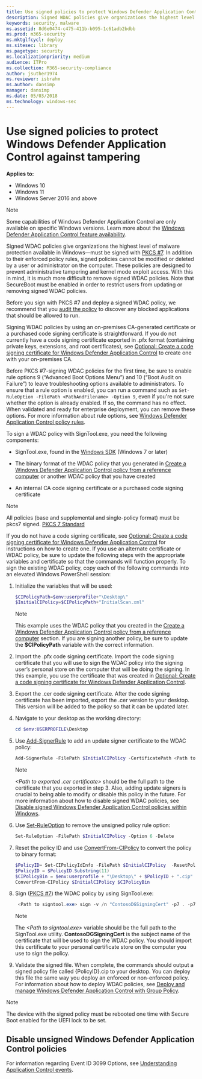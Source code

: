 ```yaml
---
title: Use signed policies to protect Windows Defender Application Control against tampering  (Windows)
description: Signed WDAC policies give organizations the highest level of malware protection available in Windows 10 and Windows 11.
keywords: security, malware
ms.assetid: 8d6e0474-c475-411b-b095-1c61adb2bdbb
ms.prod: m365-security
ms.mktglfcycl: deploy
ms.sitesec: library
ms.pagetype: security
ms.localizationpriority: medium
audience: ITPro
ms.collection: M365-security-compliance
author: jsuther1974
ms.reviewer: isbrahm
ms.author: dansimp
manager: dansimp
ms.date: 05/03/2018
ms.technology: windows-sec
---
```


# Use signed policies to protect Windows Defender Application Control against tampering

**Applies to:**

- Windows 10
- Windows 11
- Windows Server 2016 and above

> [!NOTE]
> Some capabilities of Windows Defender Application Control are only available on specific Windows versions. Learn more about the [Windows Defender Application Control feature availability](feature-availability.md).

Signed WDAC policies give organizations the highest level of malware protection available in Windows—must be signed with [PKCS #7](https://datatracker.ietf.org/doc/html/rfc5652). In addition to their enforced policy rules, signed policies cannot be modified or deleted by a user or administrator on the computer. These policies are designed to prevent administrative tampering and kernel mode exploit access. With this in mind, it is much more difficult to remove signed WDAC policies. Note that SecureBoot must be enabled in order to restrict users from updating or removing signed WDAC policies.

Before you sign with PKCS #7 and deploy a signed WDAC policy, we recommend that you [audit the policy](audit-windows-defender-application-control-policies.md) to discover any blocked applications that should be allowed to run. 

Signing WDAC policies by using an on-premises CA-generated certificate or a purchased code signing certificate is straightforward. 
If you do not currently have a code signing certificate exported in .pfx format (containing private keys, extensions, and root certificates), see [Optional: Create a code signing certificate for Windows Defender Application Control](create-code-signing-cert-for-windows-defender-application-control.md) to create one with your on-premises CA. 

Before PKCS #7-signing WDAC policies for the first time, be sure to enable rule options 9 (“Advanced Boot Options Menu”) and 10 (“Boot Audit on Failure”) to leave troubleshooting options available to administrators. To ensure that a rule option is enabled, you can run a command such as `Set-RuleOption -FilePath <PathAndFilename> -Option 9`, even if you're not sure whether the option is already enabled. If so, the command has no effect. When validated and ready for enterprise deployment, you can remove these options. For more information about rule options, see [Windows Defender Application Control policy rules](select-types-of-rules-to-create.md).

To sign a WDAC policy with SignTool.exe, you need the following components:

-   SignTool.exe, found in the [Windows SDK](https://developer.microsoft.com/windows/downloads/windows-10-sdk/) (Windows 7 or later)

-   The binary format of the WDAC policy that you generated in [Create a Windows Defender Application Control policy from a reference computer](create-initial-default-policy.md) or another WDAC policy that you have created

-   An internal CA code signing certificate or a purchased code signing certificate

> [!NOTE]
> All policies (base and supplemental and single-policy format) must be pkcs7 signed. [PKCS 7 Standard](https://datatracker.ietf.org/doc/html/rfc5652)

If you do not have a code signing certificate, see [Optional: Create a code signing certificate for Windows Defender Application Control](create-code-signing-cert-for-windows-defender-application-control.md) for instructions on how to create one. If you use an alternate certificate or WDAC policy, be sure to update the following steps with the appropriate variables and certificate so that the commands will function properly. To sign the existing WDAC policy, copy each of the following commands into an elevated Windows PowerShell session:

1. Initialize the variables that will be used:

   ```powershell
   $CIPolicyPath=$env:userprofile+"\Desktop\"
   $InitialCIPolicy=$CIPolicyPath+"InitialScan.xml"
   ```

   > [!NOTE]
   > This example uses the WDAC policy that you created in the [Create a Windows Defender Application Control policy from a reference computer](create-initial-default-policy.md) section. If you are signing another policy, be sure to update the **$CIPolicyPath** variable with the correct information.

2. Import the .pfx code signing certificate. Import the code signing certificate that you will use to sign the WDAC policy into the signing user’s personal store on the computer that will be doing the signing. In this example, you use the certificate that was created in [Optional: Create a code signing certificate for Windows Defender Application Control](create-code-signing-cert-for-windows-defender-application-control.md).

3. Export the .cer code signing certificate. After the code signing certificate has been imported, export the .cer version to your desktop. This version will be added to the policy so that it can be updated later.

4. Navigate to your desktop as the working directory:
 
   ```powershell
   cd $env:USERPROFILE\Desktop
   ```

5. Use [Add-SignerRule](/powershell/module/configci/add-signerrule) to add an update signer certificate to the WDAC policy:

   ```powershell
   Add-SignerRule -FilePath $InitialCIPolicy -CertificatePath <Path to exported .cer certificate> -Kernel -User –Update
   ```

   > [!NOTE]
   > *&lt;Path to exported .cer certificate&gt;* should be  the full path to the certificate that you exported in   step 3.
   Also, adding update signers is crucial to being able to modify or disable this policy in the future. For more information about how to disable signed WDAC policies, see [Disable signed Windows Defender Application Control policies within Windows](disable-windows-defender-application-control-policies.md#disable-signed-windows-defender-application-control-policies-within-windows).

6. Use [Set-RuleOption](/powershell/module/configci/set-ruleoption) to remove the unsigned policy rule option:

    ```powershell
   Set-RuleOption -FilePath $InitialCIPolicy -Option 6 -Delete
   ```

7. Reset the policy ID and use [ConvertFrom-CIPolicy](/powershell/module/configci/convertfrom-cipolicy) to convert the policy to binary format:

   ```powershell
   $PolicyID= Set-CIPolicyIdInfo -FilePath $InitialCIPolicy  -ResetPolicyID
   $PolicyID = $PolicyID.Substring(11)
   $CIPolicyBin = $env:userprofile + "\Desktop\" + $PolicyID + ".cip"
   ConvertFrom-CIPolicy $InitialCIPolicy $CIPolicyBin
   ```

8. Sign ([PKCS #7](https://datatracker.ietf.org/doc/html/rfc5652)) the WDAC policy by using SignTool.exe:

   ```powershell
    <Path to signtool.exe> sign -v /n "ContosoDGSigningCert" -p7 . -p7co 1.3.6.1.4.1.311.79.1 -fd sha256 $CIPolicyBin
   ```
   
   > [!NOTE]
   > The *&lt;Path to signtool.exe&gt;* variable should be the full path to the SignTool.exe utility. **ContosoDGSigningCert** is the subject name of the certificate that will be used to sign the WDAC policy. You should import this certificate to your personal certificate store on the computer you use to sign the policy.

9. Validate the signed file. When complete, the commands should output a signed policy file called {PolicyID}.cip to your desktop. You can deploy this file the same way you deploy an enforced or non-enforced policy. For information about how to deploy WDAC policies, see [Deploy and manage Windows Defender Application Control with Group Policy](deploy-windows-defender-application-control-policies-using-group-policy.md).

> [!NOTE]
> The device with the signed policy must be rebooted one time with Secure Boot enabled for the UEFI lock to be set. 

## Disable unsigned Windows Defender Application Control policies

For information regarding Event ID 3099 Options, see [Understanding Application Control events](https://docs.microsoft.com/en-us/windows/security/threat-protection/windows-defender-application-control/event-id-explanations#event-id-3099-options).
